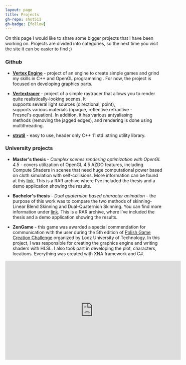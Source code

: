 ```yaml
---
layout: page
title: Projects
gh-repo: shot511
gh-badge: [follow]
---
```


On this page I would like to share some bigger projects that I have been working on. Projects are divided into categories, so the next time you visit the site it can be easier to find ;)

### Github

* __[Vertex Engine](https://github.com/Shot511/VertexEngine)__ - project of an engine to create simple games and grind my skills in C++ and OpenGL programming . For now, the project is focused on developing graphics parts.

* __[Vertextracer](https://github.com/Shot511/VertexTracer)__ - project of a simple raytracer that allows you to render quite realistically-looking scenes. It supports several light sources (directional, point), supports various materials (opaque, reflective refractive - Fresnel's equation). In addition, it has various antyaliasing methods (removing the jagged edges), and rendering is done using multithreading.

* __[strutil](https://github.com/shot511/strutil)__ - easy to use, header only C++ 11 std::string utility library.

### University projects

* __Master's thesis__ - _Complex scenes rendering optimization with OpenGL 4.5_ - covers utilization of OpenGL 4.5 AZDO features, including Compute Shaders in scenes that need huge computational power based on cloth simulation with self-collisions. More information can be found at this [link](https://drive.google.com/file/d/0B0j4jdWAANaoY0NUMTdHSlZVRTg/view?usp=sharing). This is a RAR archive where I’ve included the thesis and a demo application showing the results.

* __Bachelor's thesis__ - _Dual quaternion based character animation_ - the purpose of this work was to compare the two methods of skinning-Linear Blend Skinning and Dual-Quaternion Skinning. You can find more information under [link](https://drive.google.com/file/d/0B0j4jdWAANaoYWoxZlZMdXcxNDg/view?usp=sharing). This is a RAR archive, where I’ve included the thesis and a demo application showing the results.

* __ZenGame__ - this game was awarded a special commendation for communication with the user during the 5th edition of [Polish Game Creation Challenge](http://gry.it.p.lodz.pl/) organized by Lodz University of Technology. In this project, I was responsible for creating the graphics engine and writing shaders with HLSL. I also took part in developing the plot, characters, locations. Everything was created with XNA framework and C#. 

<center>
    <iframe align="middle" width="560" height="315" src="https://www.youtube.com/embed/G_bpc3RcFb0" frameborder="0" allowfullscreen="">
    </iframe>
</center>